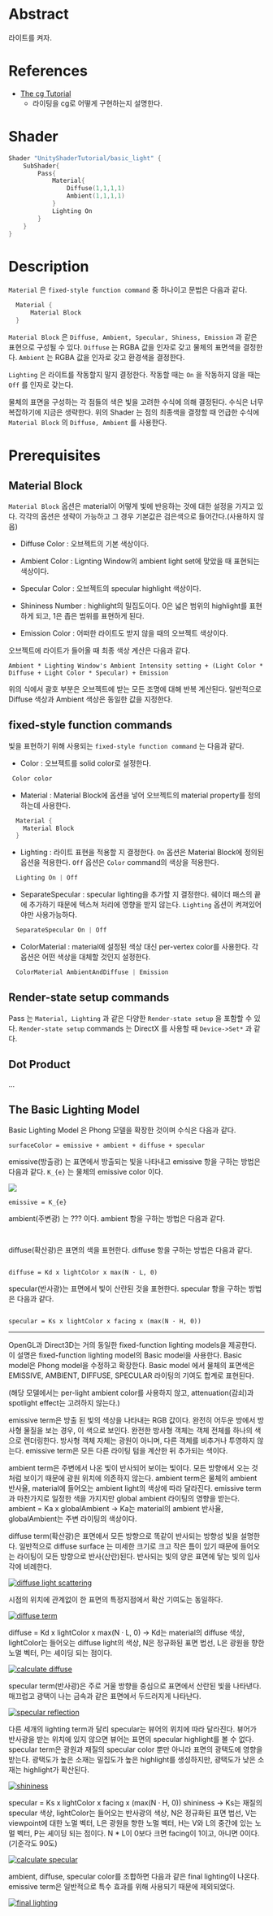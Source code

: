 ﻿# Abstract

라이트를 켜자.

# References

* [The cg Tutorial](http://developer.download.nvidia.com/CgTutorial/cg_tutorial_chapter05.html)
  * 라이팅을 cg로 어떻게 구현하는지 설명한다.

# Shader

```c
Shader "UnityShaderTutorial/basic_light" {
	SubShader{
		Pass{
			Material{
				Diffuse(1,1,1,1)
				Ambient(1,1,1,1)
			}
			Lighting On
		}
	}
}
```

# Description

`Material` 은 `fixed-style function command` 중 하나이고 문법은 다음과 같다.

```c
  Material {
	  Material Block
  }
```

`Material Block` 은 `Diffuse, Ambient, Specular, Shiness, Emission` 과 같은 표현으로 구성될 수 있다. `Diffuse` 는 RGBA 값을 인자로 갖고 물체의 표면색을 결정한다. `Ambient` 는 RGBA 값을 인자로 갖고 환경색을 결정한다. 

`Lighting` 은 라이트를 작동할지 말지 결정한다. 작동할 때는 `On` 을 작동하지 않을 때는 `Off` 를 인자로 갖는다.

물체의 표면을 구성하는 각 점들의 색은 빛을 고려한 수식에 의해 결정된다. 수식은 너무 복잡하기에 지금은 생략한다. 위의 Shader 는 점의 최종색을 결정할 때 언급한 수식에 `Material Block` 의 `Diffuse, Ambient` 를 사용한다.

# Prerequisites

## Material Block

`Material Block` 옵션은 material이 어떻게 빛에 반응하는 것에 대한 설정을 가지고 있다. 각각의 옵션은 생략이 가능하고 그 경우 기본값은 검은색으로 들어간다.(사용하지 않음)

* Diffuse Color : 오브젝트의 기본 색상이다.

* Ambient Color : Lignting Window의 ambient light set에 맞았을 때 표현되는 색상이다.

* Specular Color : 오브젝트의 specular highlight 색상이다.

* Shininess Number : highlight의 밀집도이다. 0은 넓은 범위의 highlight를 표현하게 되고, 1은 좁은 범위를 표현하게 된다.

* Emission Color : 어떠한 라이트도 받지 않을 때의 오브젝트 색상이다.

오브젝트에 라이트가 들어올 때 최종 색상 계산은 다음과 같다.

```
Ambient * Lighting Window's Ambient Intensity setting + (Light Color * Diffuse + Light Color * Specular) + Emission
```

위의 식에서 괄호 부분은 오브젝트에 받는 모든 조명에 대해 반복 계산된다.
일반적으로 Diffuse 색상과 Ambient 색상은 동일한 값을 지정한다.

## fixed-style function commands

빛을 표현하기 위해 사용되는 `fixed-style function command` 는 다음과 같다.

* Color : 오브젝트를 solid color로 설정한다.

```c
 Color color
```

* Material : Material Block에 옵션을 넣어 오브젝트의 material property를 정의하는데 사용한다.

```c
  Material {
	Material Block
  }

```

* Lighting : 라이트 표현을 적용할 지 결정한다. `On` 옵션은 Material Block에 정의된 옵션을 적용한다. `Off` 옵션은 `Color` command의 색상을 적용한다.

```c
  Lighting On | Off
```

* SeparateSpecular : specular lighting을 추가할 지 결정한다. 쉐이더 패스의 끝에 추가하기 때문에 텍스쳐 처리에 영향을 받지 않는다. `Lighting` 옵션이 켜져있어야만 사용가능하다.

```c
  SeparateSpecular On | Off
```

* ColorMaterial : material에 설정된 색상 대신 per-vertex color를 사용한다. 각 옵션은 어떤 색상을 대체할 것인지 설정한다.

```c
  ColorMaterial AmbientAndDiffuse | Emission
```

## Render-state setup commands

Pass 는 `Material, Lighting` 과 같은 다양한 `Render-state setup` 을 포함할 수 있다. `Render-state setup` commands 는 DirectX 를 사용할 때 `Device->Set*` 과 같다.

## Dot Product

...

## The Basic Lighting Model

Basic Lighting Model 은 Phong 모델을 확장한 것이며 수식은 다음과 같다.

```
surfaceColor = emissive + ambient + diffuse + specular
```

emissive(방출광) 는 표면에서 방출되는 빛을 나타내고 emissive 항을 구하는 방법은 다음과 같다. `K_{e}` 는 물체의 emissive color 이다.

![](emissive_eq.png)

```
emissive = K_{e}
```

ambient(주변광) 는 ??? 이다. ambient 항을 구하는 방법은 다음과 같다.

![]()

```
```

diffuse(확산광)은 표면의 색을 표현한다. diffuse 항을 구하는 방법은 다음과 같다.

![]()

```
diffuse = Kd x lightColor x max(N · L, 0)
```

specular(반사광)는 표면에서 빛이 산란된 것을 표현한다. specular 항을 구하는 방법은 다음과 같다.


![]()

```
specular = Ks x lightColor x facing x (max(N · H, 0))
```

-------




OpenGL과 Direct3D는 거의 동일한 fixed-function lighting models을 제공한다. 이 설명은 fixed-function lighting model의 Basic model을 사용한다. Basic model은 Phong model을 수정하고 확장한다. Basic model 에서 물체의 표면색은 EMISSIVE, AMBIENT, DIFFUSE, SPECULAR 라이팅의 기여도 합계로 표현된다.


(해당 모델에서는 per-light ambient color를 사용하지 않고, attenuation(감쇠)과 spotlight effect는 고려하지 않는다.)

 emissive term은 방출 된 빛의 색상을 나타내는 RGB 값이다. 완전히 어두운 방에서 방사형 물질을 보는 경우, 이 색으로 보인다. 완전한 방사형 객체는 객체 전체를 하나의 색으로 렌더링한다. 방사형 객체 자체는 광원이 아니며, 다른 객체를 비추거나 투영하지 않는다. emissive term은 모든 다른 라이팅 텀을 계산한 뒤 추가되는 색이다. 



ambient term은 주변에서 나온 빛이 반사되어 보이는 빛이다. 모든 방향에서 오는 것처럼 보이기 때문에 광원 위치에 의존하지 않는다. ambient term은 물체의 ambient 반사율, material에 들어오는 ambient light의 색상에 따라 달라진다. emissive term과 마찬가지로 일정한 색을 가지지만 global ambient 라이팅의 영향을 받는다.
ambient = Ka x globalAmbient 
-> Ka는 material의 ambient 반사율, globalAmbient는 주변 라이팅의 색상이다.

diffuse term(확산광)은 표면에서 모든 방향으로 똑같이 반사되는 방향성 빛을 설명한다. 일반적으로 diffuse surface 는 미세한 크기로 크고 작은 틈이 있기 때문에 들어오는 라이팅이 모든 방향으로 반사(산란)된다. 반사되는 빛의 양은 표면에 닿는 빛의 입사각에 비례한다. 

[![diffuse light scattering](http://developer.download.nvidia.com/CgTutorial/elementLinks/fig5_6.jpg)](http://developer.download.nvidia.com/CgTutorial/cg_tutorial_chapter05.html)

시점의 위치에 관계없이 한 표면의 특정지점에서 확산 기여도는 동일하다.

[![diffuse term](http://developer.download.nvidia.com/CgTutorial/elementLinks/fig5_7.jpg)](http://developer.download.nvidia.com/CgTutorial/cg_tutorial_chapter05.html)

diffuse = Kd x lightColor x max(N · L, 0)
-> Kd는 material의 diffuse 색상, lightColor는 들어오는 diffuse light의 색상, N은 정규화된 표면 법선, L은 광원을 향한 노멀 벡터, P는 셰이딩 되는 점이다.

[![calculate diffuse](http://developer.download.nvidia.com/CgTutorial/elementLinks/fig5_9.jpg)](http://developer.download.nvidia.com/CgTutorial/cg_tutorial_chapter05.html)

specular term(반사광)은 주로 거울 방향을 중심으로 표면에서 산란된 빛을 나타낸다. 매끄럽고 광택이 나는 금속과 같은 표면에서 두드러지게 나타난다. 

[![specular reflection](http://developer.download.nvidia.com/CgTutorial/elementLinks/fig5_10.jpg)](http://developer.download.nvidia.com/CgTutorial/cg_tutorial_chapter05.html)

다른 세개의 lighting term과 달리 specular는 뷰어의 위치에 따라 달라진다. 뷰어가 반사광을 받는 위치에 있지 않으면 뷰어는 표면의 specular highlight를 볼 수 없다. specular term은 광원과 재질의 specular color 뿐만 아니라 표면의 광택도에 영향을 받는다. 광택도가 높은 소재는 밀집도가 높은 highlight를 생성하지만, 광택도가 낮은 소재는 highlight가 확산된다.

[![shininess](http://developer.download.nvidia.com/CgTutorial/elementLinks/fig5_12.jpg)](http://developer.download.nvidia.com/CgTutorial/cg_tutorial_chapter05.html)

specular = Ks x lightColor x facing x (max(N · H, 0)) shininess
-> Ks는 재질의 specular 색상, lightColor는 들어오는 반사광의 색상, N은 정규화된 표면 법선, V는 viewpoint에 대한 노멀 벡터, L은 광원을 향한 노멀 벡터, H는 V와 L의 중간에 있는 노멀 벡터, P는 셰이딩 되는 점이다. N * L이 0보다 크면 facing이 1이고, 아니면 0이다. (기준각도 90도)

[![calculate specular](http://developer.download.nvidia.com/CgTutorial/elementLinks/fig5_13.jpg)](http://developer.download.nvidia.com/CgTutorial/cg_tutorial_chapter05.html)

ambient, diffuse, specular color를 조합하면 다음과 같은 final lighting이 나온다. emissive term은 일반적으로 특수 효과를 위해 사용되기 때문에 제외되었다.

[![final lighting](http://developer.download.nvidia.com/CgTutorial/elementLinks/fig5_14.jpg)](http://developer.download.nvidia.com/CgTutorial/cg_tutorial_chapter05.html)
